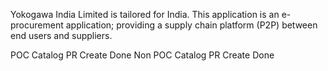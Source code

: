 Yokogawa India Limited is tailored for India.
This application is an e-procurement application; providing a supply chain platform (P2P) between end users and suppliers.


POC Catalog PR Create Done 
Non POC Catalog PR Create Done
